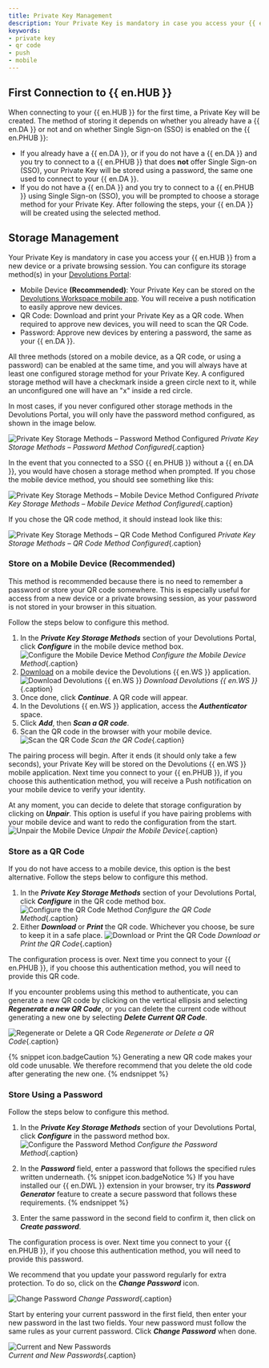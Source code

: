 ```yaml
---
title: Private Key Management
description: Your Private Key is mandatory in case you access your {{ en.HUB }} from a new device or a private browsing session. You can configure its storage method(s) in your Devolutions Portal.
keywords:
- private key
- qr code
- push
- mobile
---
```

## First Connection to {{ en.HUB }}

When connecting to your {{ en.HUB }} for the first time, a Private Key will be created. The method of storing it depends on whether you already have a {{ en.DA }} or not and on whether Single Sign-on (SSO) is enabled on the {{ en.PHUB }}:
* If you already have a {{ en.DA }}, or if you do not have a {{ en.DA }} and you try to connect to a {{ en.PHUB }} that does **not** offer Single Sign-on (SSO), your Private Key will be stored using a password, the same one used to connect to your {{ en.DA }}.
* If you do not have a {{ en.DA }} and you try to connect to a {{ en.PHUB }} using Single Sign-on (SSO), you will be prompted to choose a storage method for your Private Key. After following the steps, your {{ en.DA }} will be created using the selected method.

## Storage Management

Your Private Key is mandatory in case you access your {{ en.HUB }} from a new device or a private browsing session. You can configure its storage method(s) in your [Devolutions Portal](https://portal.devolutions.com/security/private-key):

* Mobile Device **(Recommended)**: Your Private Key can be stored on the [Devolutions Workspace mobile app](https://devolutions.net/workspace/). You will receive a push notification to easily approve new devices.
* QR Code: Download and print your Private Key as a QR code. When required to approve new devices, you will need to scan the QR Code.
* Password: Approve new devices by entering a password, the same as your {{ en.DA }}.

All three methods (stored on a mobile device, as a QR code, or using a password) can be enabled at the same time, and you will always have at least one configured storage method for your Private Key. A configured storage method will have a checkmark inside a green circle next to it, while an unconfigured one will have an "x" inside a red circle.

In most cases, if you never configured other storage methods in the Devolutions Portal, you will only have the password method configured, as shown in the image below.

![Private Key Storage Methods – Password Method Configured](/img/en/kb/KB2185.png)
*Private Key Storage Methods – Password Method Configured*{.caption}

In the event that you connected to a SSO {{ en.PHUB }} without a {{ en.DA }}, you would have chosen a storage method when prompted. If you chose the mobile device method, you should see something like this:

![Private Key Storage Methods – Mobile Device Method Configured](/img/en/kb/KB2186.png)
*Private Key Storage Methods – Mobile Device Method Configured*{.caption}

If you chose the QR code method, it should instead look like this:

![Private Key Storage Methods – QR Code Method Configured](/img/en/kb/KB2187.png)
*Private Key Storage Methods – QR Code Method Configured*{.caption}

### Store on a Mobile Device (Recommended)

This method is recommended because there is no need to remember a password or store your QR code somewhere. This is especially useful for access from a new device or a private browsing session, as your password is not stored in your browser in this situation.

Follow the steps below to configure this method.

1. In the ***Private Key Storage Methods*** section of your Devolutions Portal, click ***Configure*** in the mobile device method box.  
![Configure the Mobile Device Method](/img/en/kb/KB2188.png)
*Configure the Mobile Device Method*{.caption}
1. [Download](https://devolutions.net/workspace/) on a mobile device the Devolutions {{ en.WS }} application.  
![Download Devolutions {{ en.WS }}](/img/en/kb/KB2189.png)
*Download Devolutions {{ en.WS }}*{.caption}
1. Once done, click ***Continue***. A QR code will appear.
1. In the Devolutions {{ en.WS }} application, access the ***Authenticator*** space.
1. Click ***Add***, then ***Scan a QR code***.
1. Scan the QR code in the browser with your mobile device.
![Scan the QR Code](/img/en/kb/KB2190.png)
*Scan the QR Code*{.caption}  

The pairing process will begin. After it ends (it should only take a few seconds), your Private Key will be stored on the Devolutions {{ en.WS }} mobile application. Next time you connect to your {{ en.PHUB }}, if you choose this authentication method, you will receive a Push notification on your mobile device to verify your identity.  

At any moment, you can decide to delete that storage configuration by clicking on ***Unpair***. This option is useful if you have pairing problems with your mobile device and want to redo the configuration from the start.  
![Unpair the Mobile Device](/img/en/kb/KB2191.png)
*Unpair the Mobile Device*{.caption}

### Store as a QR Code

If you do not have access to a mobile device, this option is the best alternative. Follow the steps below to configure this method.

1. In the ***Private Key Storage Methods*** section of your Devolutions Portal, click ***Configure*** in the QR code method box.  
![Configure the QR Code Method](/img/en/kb/KB2192.png)
*Configure the QR Code Method*{.caption}
1. Either ***Download*** or ***Print*** the QR code. Whichever you choose, be sure to keep it in a safe place.
![Download or Print the QR Code](/img/en/kb/KB2193.png)
*Download or Print the QR Code*{.caption}

The configuration process is over. Next time you connect to your {{ en.PHUB }}, if you choose this authentication method, you will need to provide this QR code.

If you encounter problems using this method to authenticate, you can generate a new QR code by clicking on the vertical ellipsis and selecting ***Regenerate a new QR Code***, or you can delete the current code without generating a new one by selecting ***Delete Current QR Code***.  

![Regenerate or Delete a QR Code](/img/en/kb/KB2194.png)
*Regenerate or Delete a QR Code*{.caption}

{% snippet icon.badgeCaution %}
Generating a new QR code makes your old code unusable. We therefore recommend that you delete the old code after generating the new one.
{% endsnippet %}  

### Store Using a Password

Follow the steps below to configure this method.

1. In the ***Private Key Storage Methods*** section of your Devolutions Portal, click ***Configure*** in the password method box.  
![Configure the Password Method](/img/en/kb/KB2195.png)
*Configure the Password Method*{.caption}  
1. In the ***Password*** field, enter a password that follows the specified rules written underneath.
{% snippet icon.badgeNotice %}
If you have installed our {{ en.DWL }} extension in your browser, try its ***Password Generator*** feature to create a secure password that follows these requirements.
{% endsnippet %}  

3. Enter the same password in the second field to confirm it, then click on ***Create password***.

The configuration process is over. Next time you connect to your {{ en.PHUB }}, if you choose this authentication method, you will need to provide this password.

We recommend that you update your password regularly for extra protection. To do so, click on the ***Change Password*** icon.

![Change Password](/img/en/kb/KB2196.png)
*Change Password*{.caption}

Start by entering your current password in the first field, then enter your new password in the last two fields. Your new password must follow the same rules as your current password. Click ***Change Password*** when done.

![Current and New Passwords](/img/en/kb/KB2197.png)  
*Current and New Passwords*{.caption}
